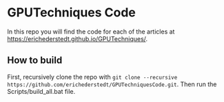 # GPUTechniques Code
In this repo you will find the code for each of the articles at https://erichederstedt.github.io/GPUTechniques/.

## How to build
First, recursively clone the repo with `git clone --recursive https://github.com/erichederstedt/GPUTechniquesCode.git`.
Then run the Scripts/build_all.bat file.

